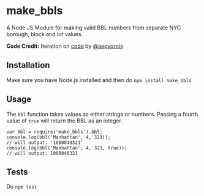 # make_bbls
A Node JS Module for making valid BBL numbers from separate NYC borough, block and lot values.

**Code Credit:** Iteration on [code](https://github.com/aepyornis/DOB-Jobs/blob/master/postgres_parser/parse.js#L157-L195) by [@aepyornis](https://github.com/aepyornis)

## Installation
Make sure you have Node.js installed and then do `npm install make_bbls`

## Usage
The `bbl` function takes values as either strings or numbers. Passing a fourth value of `true` will return the BBL as an integer.

```
var bbl = require('make_bbls').bbl;
console.log(bbl('Manhattan', 4, 321));
// will output: '1000040321'
console.log(bbl('Manhattan', 4, 321, true));
// will output: 1000040321
```

## Tests
Do `npm test`